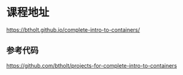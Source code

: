 # 课程地址

<https://btholt.github.io/complete-intro-to-containers/>

## 参考代码

<https://github.com/btholt/projects-for-complete-intro-to-containers>
